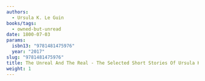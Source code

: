 ```yaml
---
authors:
  - Ursula K. Le Guin
books/tags:
  - owned-but-unread
date: 1800-07-03
params:
  isbn13: "9781481475976"
  year: "2017"
slug: "9781481475976"
title: The Unreal And The Real - The Selected Short Stories Of Ursula K. Le Guin
weight: 1
---
```


<!--more-->
